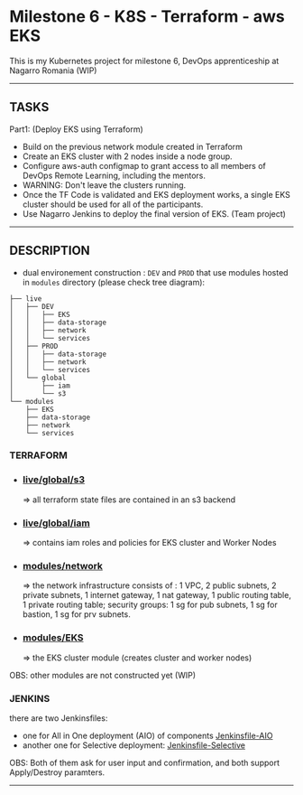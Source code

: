 # Milestone 6 - K8S - Terraform - aws EKS
This is my Kubernetes project for milestone 6, DevOps apprenticeship at Nagarro Romania (WIP)
***
## TASKS
Part1:  (Deploy EKS using Terraform)
- Build on the previous network module created in Terraform
- Create an EKS cluster with 2 nodes inside a node group. 
- Configure aws-auth configmap to grant access to all members of DevOps Remote Learning, including the mentors. 
- WARNING: Don't leave the clusters running. 
- Once the TF Code is validated and EKS deployment works, a single EKS cluster should be used for all of the participants. 
- Use Nagarro Jenkins to deploy the final version of EKS. (Team project)
***
## DESCRIPTION
- dual environement construction : `DEV` and `PROD` that use modules hosted in `modules` directory (please check tree diagram):
```
├── live
│   ├── DEV
│   │   ├── EKS
│   │   ├── data-storage
│   │   ├── network
│   │   └── services
│   ├── PROD
│   │   ├── data-storage
│   │   ├── network
│   │   └── services
│   └── global
│       ├── iam
│       └── s3
└── modules
    ├── EKS
    ├── data-storage
    ├── network
    └── services
```
### TERRAFORM
- ### [live/global/s3](https://github.com/radu-marin/milestone-6-k8s/tree/main/live/global/s3) 
	=> all terraform state files are contained in an s3 backend
- ### [live/global/iam](https://github.com/radu-marin/milestone-6-k8s/tree/main/live/global/iam)
	=> contains iam roles and policies for EKS cluster and Worker Nodes
- ### [modules/network](https://github.com/radu-marin/milestone-6-k8s/tree/main/modules/network)
	=> the network infrastructure consists of : 1 VPC, 2 public subnets, 2 private subnets, 1 internet gateway, 1 nat gateway, 1 public routing table, 1 private routing table; security groups: 1 sg for pub subnets, 1 sg for bastion, 1 sg for prv subnets.
- ### [modules/EKS](https://github.com/radu-marin/milestone-6-k8s/tree/main/modules/EKS)
	=> the EKS cluster module (creates cluster and worker nodes)

OBS: other modules are not constructed yet (WIP)

### JENKINS
there are two Jenkinsfiles:
- one for All in One deployment (AIO) of components
[Jenkinsfile-AIO](https://github.com/radu-marin/milestone-6-k8s/blob/main/Jenkinsfile-AIO)
- another one for Selective deployment:
[Jenkinsfile-Selective](https://github.com/radu-marin/milestone-6-k8s/blob/main/Jenkinsfile-Selective)

OBS: Both of them ask for user input and confirmation, and both support Apply/Destroy paramters.
***


